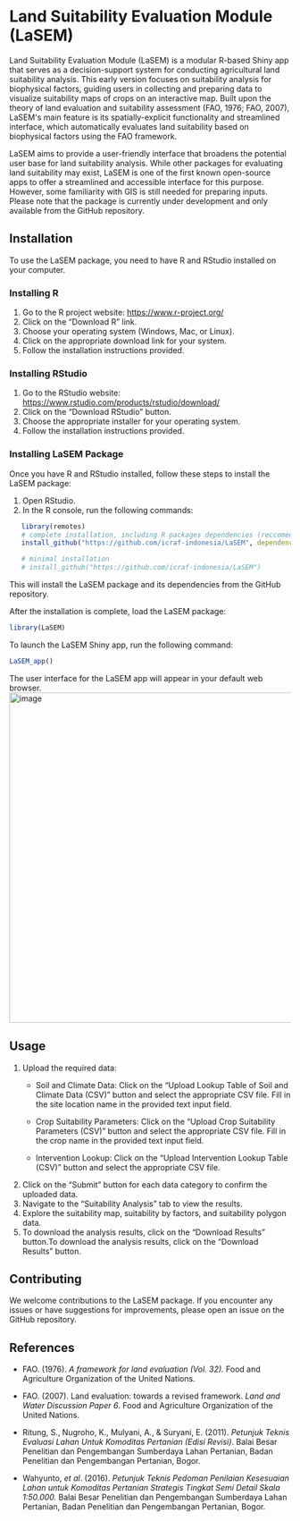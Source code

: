 
<!-- README.md is generated from README.Rmd. Please edit that file -->

# Land Suitability Evaluation Module (LaSEM)

<!-- badges: start -->
<!-- badges: end -->


Land Suitability Evaluation Module (LaSEM) is a modular R-based Shiny app that serves as a decision-support system for conducting agricultural land suitability analysis. This early version focuses on suitability analysis for biophysical factors, guiding users in collecting and preparing data to visualize suitability maps of crops on an interactive map. Built upon the theory of land evaluation and suitability assessment (FAO, 1976; FAO, 2007), LaSEM's main feature is its spatially-explicit functionality and streamlined interface, which automatically evaluates land suitability based on biophysical factors using the FAO framework.

LaSEM aims to provide a user-friendly interface that broadens the potential user base for land suitability analysis. While other packages for evaluating land suitability may exist, LaSEM is one of the first known open-source apps to offer a streamlined and accessible interface for this purpose. However, some familiarity with GIS is still needed for preparing inputs. Please note that the package is currently under development and only available from the GitHub repository.

## Installation

To use the LaSEM package, you need to have R and RStudio installed on
your computer.

### Installing R

1.  Go to the R project website: <https://www.r-project.org/>
2.  Click on the “Download R” link.
3.  Choose your operating system (Windows, Mac, or Linux).
4.  Click on the appropriate download link for your system.
5.  Follow the installation instructions provided.

### Installing RStudio

1.  Go to the RStudio website:
    <https://www.rstudio.com/products/rstudio/download/>
2.  Click on the “Download RStudio” button.
3.  Choose the appropriate installer for your operating system.
4.  Follow the installation instructions provided.

### Installing LaSEM Package

Once you have R and RStudio installed, follow these steps to install the
LaSEM package:

1.  Open RStudio.
2.  In the R console, run the following commands:

``` r
   library(remotes)
   # complete installation, including R packages dependencies (reccomended)
   install_github("https://github.com/icraf-indonesia/LaSEM", dependencies = TRUE)

   # minimal installation
   # install_github("https://github.com/icraf-indonesia/LaSEM")
```

This will install the LaSEM package and its dependencies from the GitHub
repository.

After the installation is complete, load the LaSEM package:

``` r
library(LaSEM)
```

To launch the LaSEM Shiny app, run the following command:

``` r
LaSEM_app()
```

The user interface for the LaSEM app will appear in your default web
browser.
<img width="591" alt="image" src="https://github.com/icraf-indonesia/LaSEM/assets/14798903/eb5b67c8-2941-4288-b4a1-ccc8f846d085">


## Usage

1.  Upload the required data:
    - Soil and Climate Data: Click on the “Upload Lookup Table of Soil
      and Climate Data (CSV)” button and select the appropriate CSV
      file. Fill in the site location name in the provided text input
      field.

    - Crop Suitability Parameters: Click on the “Upload Crop Suitability
      Parameters (CSV)” button and select the appropriate CSV file. Fill
      in the crop name in the provided text input field.

    - Intervention Lookup: Click on the “Upload Intervention Lookup
      Table (CSV)” button and select the appropriate CSV file.
2.  Click on the “Submit” button for each data category to confirm the
    uploaded data.
3.  Navigate to the “Suitability Analysis” tab to view the results.
4.  Explore the suitability map, suitability by factors, and suitability
    polygon data.
5.  To download the analysis results, click on the “Download Results”
    button.To download the analysis results, click on the “Download
    Results” button.

## Contributing

We welcome contributions to the LaSEM package. If you encounter any
issues or have suggestions for improvements, please open an issue on the
GitHub repository.

## References

- FAO. (1976). *A framework for land evaluation (Vol. 32).* Food and
  Agriculture Organization of the United Nations.

- FAO. (2007). Land evaluation: towards a revised framework. *Land and
  Water Discussion Paper 6*. Food and Agriculture Organization of the
  United Nations.

- Ritung, S., Nugroho, K., Mulyani, A., & Suryani, E. (2011). *Petunjuk
  Teknis Evaluasi Lahan Untuk Komoditas Pertanian (Edisi Revisi)*. Balai
  Besar Penelitian dan Pengembangan Sumberdaya Lahan Pertanian, Badan
  Penelitian dan Pengembangan Pertanian, Bogor.

- Wahyunto, *et al*. (2016). *Petunjuk Teknis Pedoman Penilaian
  Kesesuaian Lahan untuk Komoditas Pertanian Strategis Tingkat Semi
  Detail Skala 1:50.000.* Balai Besar Penelitian dan Pengembangan
  Sumberdaya Lahan Pertanian, Badan Penelitian dan Pengembangan
  Pertanian, Bogor.
